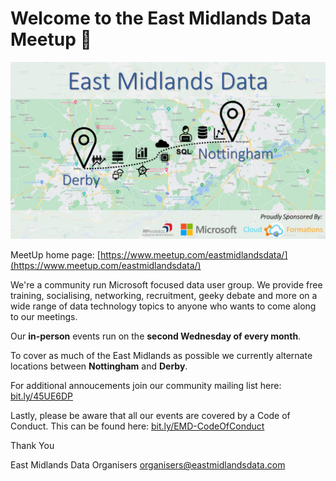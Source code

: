 # Welcome to the East Midlands Data Meetup 👋

![Header Image](./profile/HeaderImage.png)

MeetUp home page: [https://www.meetup.com/eastmidlandsdata/](https://www.meetup.com/eastmidlandsdata/)

We're a community run Microsoft focused data user group. We provide free training, socialising, networking, recruitment, geeky debate and more on a wide range of data technology topics to anyone who wants to come along to our meetings.

Our **in-person** events run on the **second Wednesday of every month**.

To cover as much of the East Midlands as possible we currently alternate locations between **Nottingham** and **Derby**.

For additional annoucements join our community mailing list here: [bit.ly/45UE6DP](https://bit.ly/45UE6DP)

Lastly, please be aware that all our events are covered by a Code of Conduct. This can be found here: [bit.ly/EMD-CodeOfConduct](https://bit.ly/EMD-CodeOfConduct)

Thank You

East Midlands Data Organisers
organisers@eastmidlandsdata.com

